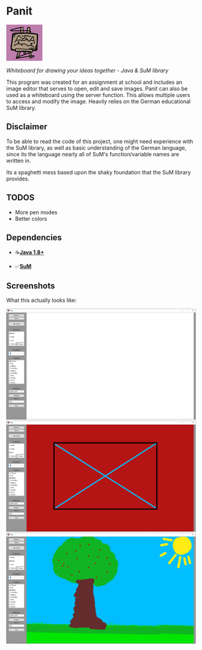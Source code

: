 # Panit
![The Logo](https://github.com/2-Bored-Kids/Panit/blob/main/resources/icon.png?raw=true)

*Whiteboard for drawing your ideas together - Java & SuM library*

This program was created for an assignment at school and includes
an image editor that serves to open, edit and save images.
Panit can also be used as a whiteboard using the server function.
This allows multiple users to access and modify the image.
Heavily relies on the German educational SuM library. 

## Disclaimer

To be able to read the code of this project, one might need experience with the SuM library,
as well as basic understanding of the German language, 
since its the language nearly all of SuM's function/variable names are written in.

Its a spaghetti mess based upon the shaky foundation that the SuM library provides.

## TODOS

* More pen modes
* Better colors

## Dependencies

+ ☕️[__Java 1.8+__](https://www.oracle.com/java/technologies/downloads/)

+ ✅️[__SuM__](https://www.mg-werl.de/sum/)

## Screenshots

What this actually looks like:

![Screenshot 1](https://github.com/2-Bored-Kids/Panit/blob/main/screenshots/Panit0.png?raw=true)
![Screenshot 2](https://github.com/2-Bored-Kids/Panit/blob/main/screenshots/Panit1.png?raw=true)
![Screenshot 3](https://github.com/2-Bored-Kids/Panit/blob/main/screenshots/Panit2.png?raw=true)
